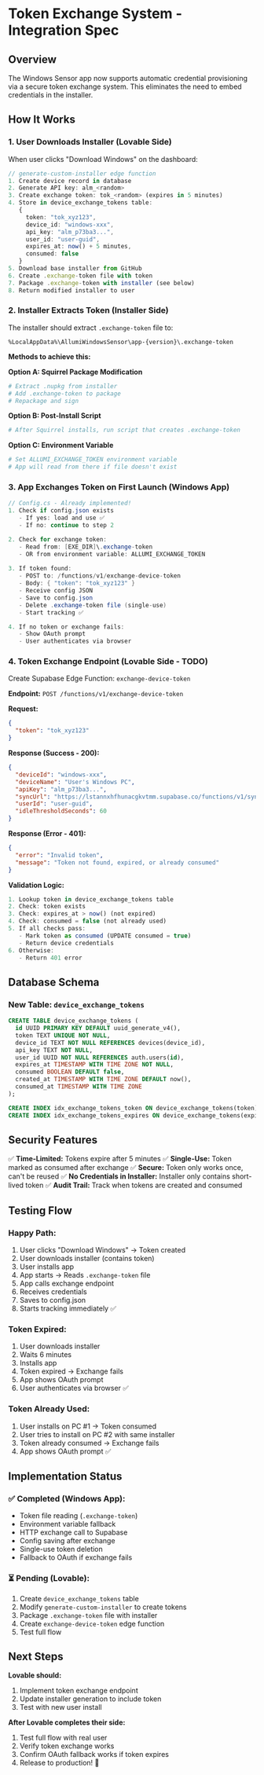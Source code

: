 # Token Exchange System - Integration Spec

## Overview

The Windows Sensor app now supports automatic credential provisioning via a secure token exchange system. This eliminates the need to embed credentials in the installer.

## How It Works

### 1. User Downloads Installer (Lovable Side)

When user clicks "Download Windows" on the dashboard:

```typescript
// generate-custom-installer edge function
1. Create device record in database
2. Generate API key: alm_<random>
3. Create exchange token: tok_<random> (expires in 5 minutes)
4. Store in device_exchange_tokens table:
   {
     token: "tok_xyz123",
     device_id: "windows-xxx",
     api_key: "alm_p73ba3...",
     user_id: "user-guid",
     expires_at: now() + 5 minutes,
     consumed: false
   }
5. Download base installer from GitHub
6. Create .exchange-token file with token
7. Package .exchange-token with installer (see below)
8. Return modified installer to user
```

### 2. Installer Extracts Token (Installer Side)

The installer should extract `.exchange-token` file to:
```
%LocalAppData%\AllumiWindowsSensor\app-{version}\.exchange-token
```

**Methods to achieve this:**

**Option A: Squirrel Package Modification**
```bash
# Extract .nupkg from installer
# Add .exchange-token to package
# Repackage and sign
```

**Option B: Post-Install Script**
```bash
# After Squirrel installs, run script that creates .exchange-token
```

**Option C: Environment Variable**
```bash
# Set ALLUMI_EXCHANGE_TOKEN environment variable
# App will read from there if file doesn't exist
```

### 3. App Exchanges Token on First Launch (Windows App)

```csharp
// Config.cs - Already implemented!
1. Check if config.json exists
   - If yes: load and use ✅
   - If no: continue to step 2

2. Check for exchange token:
   - Read from: [EXE_DIR]\.exchange-token
   - OR from environment variable: ALLUMI_EXCHANGE_TOKEN
   
3. If token found:
   - POST to: /functions/v1/exchange-device-token
   - Body: { "token": "tok_xyz123" }
   - Receive config JSON
   - Save to config.json
   - Delete .exchange-token file (single-use)
   - Start tracking ✅

4. If no token or exchange fails:
   - Show OAuth prompt
   - User authenticates via browser
```

### 4. Token Exchange Endpoint (Lovable Side - TODO)

Create Supabase Edge Function: `exchange-device-token`

**Endpoint:** `POST /functions/v1/exchange-device-token`

**Request:**
```json
{
  "token": "tok_xyz123"
}
```

**Response (Success - 200):**
```json
{
  "deviceId": "windows-xxx",
  "deviceName": "User's Windows PC",
  "apiKey": "alm_p73ba3...",
  "syncUrl": "https://lstannxhfhunacgkvtmm.supabase.co/functions/v1/sync-device-activity",
  "userId": "user-guid",
  "idleThresholdSeconds": 60
}
```

**Response (Error - 401):**
```json
{
  "error": "Invalid token",
  "message": "Token not found, expired, or already consumed"
}
```

**Validation Logic:**
```typescript
1. Lookup token in device_exchange_tokens table
2. Check: token exists
3. Check: expires_at > now() (not expired)
4. Check: consumed = false (not already used)
5. If all checks pass:
   - Mark token as consumed (UPDATE consumed = true)
   - Return device credentials
6. Otherwise:
   - Return 401 error
```

## Database Schema

### New Table: `device_exchange_tokens`

```sql
CREATE TABLE device_exchange_tokens (
  id UUID PRIMARY KEY DEFAULT uuid_generate_v4(),
  token TEXT UNIQUE NOT NULL,
  device_id TEXT NOT NULL REFERENCES devices(device_id),
  api_key TEXT NOT NULL,
  user_id UUID NOT NULL REFERENCES auth.users(id),
  expires_at TIMESTAMP WITH TIME ZONE NOT NULL,
  consumed BOOLEAN DEFAULT false,
  created_at TIMESTAMP WITH TIME ZONE DEFAULT now(),
  consumed_at TIMESTAMP WITH TIME ZONE
);

CREATE INDEX idx_exchange_tokens_token ON device_exchange_tokens(token);
CREATE INDEX idx_exchange_tokens_expires ON device_exchange_tokens(expires_at);
```

## Security Features

✅ **Time-Limited:** Tokens expire after 5 minutes
✅ **Single-Use:** Token marked as consumed after exchange
✅ **Secure:** Token only works once, can't be reused
✅ **No Credentials in Installer:** Installer only contains short-lived token
✅ **Audit Trail:** Track when tokens are created and consumed

## Testing Flow

### Happy Path:
1. User clicks "Download Windows" → Token created
2. User downloads installer (contains token)
3. User installs app
4. App starts → Reads `.exchange-token` file
5. App calls exchange endpoint
6. Receives credentials
7. Saves to config.json
8. Starts tracking immediately ✅

### Token Expired:
1. User downloads installer
2. Waits 6 minutes
3. Installs app
4. Token expired → Exchange fails
5. App shows OAuth prompt
6. User authenticates via browser ✅

### Token Already Used:
1. User installs on PC #1 → Token consumed
2. User tries to install on PC #2 with same installer
3. Token already consumed → Exchange fails
4. App shows OAuth prompt ✅

## Implementation Status

### ✅ Completed (Windows App):
- Token file reading (`.exchange-token`)
- Environment variable fallback
- HTTP exchange call to Supabase
- Config saving after exchange
- Single-use token deletion
- Fallback to OAuth if exchange fails

### ⏳ Pending (Lovable):
1. Create `device_exchange_tokens` table
2. Modify `generate-custom-installer` to create tokens
3. Package `.exchange-token` file with installer
4. Create `exchange-device-token` edge function
5. Test full flow

## Next Steps

**Lovable should:**
1. Implement token exchange endpoint
2. Update installer generation to include token
3. Test with new user install

**After Lovable completes their side:**
1. Test full flow with real user
2. Verify token exchange works
3. Confirm OAuth fallback works if token expires
4. Release to production! 🚀
